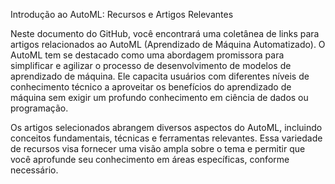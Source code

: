 Introdução ao AutoML: Recursos e Artigos Relevantes

Neste documento do GitHub, você encontrará uma coletânea de links para artigos relacionados ao AutoML (Aprendizado de Máquina Automatizado). O AutoML tem se destacado como uma abordagem promissora para simplificar e agilizar o processo de desenvolvimento de modelos de aprendizado de máquina. Ele capacita usuários com diferentes níveis de conhecimento técnico a aproveitar os benefícios do aprendizado de máquina sem exigir um profundo conhecimento em ciência de dados ou programação.

Os artigos selecionados abrangem diversos aspectos do AutoML, incluindo conceitos fundamentais, técnicas e ferramentas relevantes. Essa variedade de recursos visa fornecer uma visão ampla sobre o tema e permitir que você aprofunde seu conhecimento em áreas específicas, conforme necessário. 
